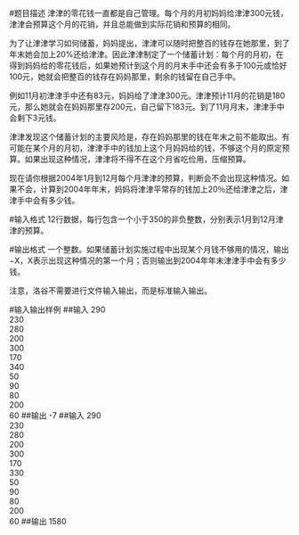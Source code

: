 #题目描述
津津的零花钱一直都是自己管理。每个月的月初妈妈给津津300元钱，津津会预算这个月的花销，并且总能做到实际花销和预算的相同。

为了让津津学习如何储蓄，妈妈提出，津津可以随时把整百的钱存在她那里，到了年末她会加上20%还给津津。因此津津制定了一个储蓄计划：每个月的月初，在得到妈妈给的零花钱后，如果她预计到这个月的月末手中还会有多于100元或恰好100元，她就会把整百的钱存在妈妈那里，剩余的钱留在自己手中。

例如11月初津津手中还有83元，妈妈给了津津300元。津津预计11月的花销是180元，那么她就会在妈妈那里存200元，自己留下183元。到了11月月末，津津手中会剩下3元钱。

津津发现这个储蓄计划的主要风险是，存在妈妈那里的钱在年末之前不能取出。有可能在某个月的月初，津津手中的钱加上这个月妈妈给的钱，不够这个月的原定预算。如果出现这种情况，津津将不得不在这个月省吃俭用，压缩预算。

现在请你根据2004年1月到12月每个月津津的预算，判断会不会出现这种情况。如果不会，计算到2004年年末，妈妈将津津平常存的钱加上20％还给津津之后，津津手中会有多少钱。

#输入格式
12行数据，每行包含一个小于350的非负整数，分别表示1月到12月津津的预算。

#输出格式
一个整数。如果储蓄计划实施过程中出现某个月钱不够用的情况，输出−X，X表示出现这种情况的第一个月；否则输出到2004年年末津津手中会有多少钱。

注意，洛谷不需要进行文件输入输出，而是标准输入输出。

#输入输出样例
##输入
290\
230\
280\
200\
300\
170\
340\
50\
90\
80\
200\
60
##输出
-7
##输入
290\
230\
280\
200\
300\
170\
330\
50\
90\
80\
200\
60
##输出
1580